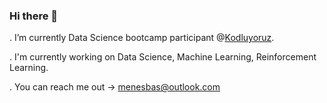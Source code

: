 ### Hi there 👋

. I’m currently Data Science bootcamp participant @[Kodluyoruz](https://github.com/Kodluyoruz).

. I'm currently working on Data Science, Machine Learning, Reinforcement Learning.

. You can reach me out -> menesbas@outlook.com


<!--
**Menesbas/Menesbas** is a ✨ _special_ ✨ repository because its `README.md` (this file) appears on your GitHub profile.

Here are some ideas to get you started:

- 🔭 I’m currently working on ...
- 🌱 I’m currently learning ...
- 👯 I’m looking to collaborate on ...
- 🤔 I’m looking for help with ...
- 💬 Ask me about ...
- 📫 How to reach me: ...
- 😄 Pronouns: ...
- ⚡ Fun fact: ...
-->
